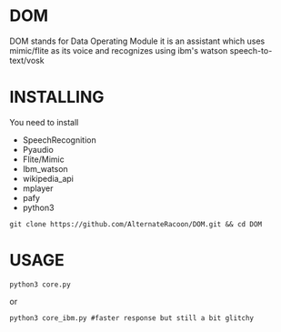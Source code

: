 # DOM
DOM stands for Data Operating Module
it is an assistant which uses mimic/flite as its voice
and recognizes using ibm's watson speech-to-text/vosk 
# INSTALLING
You need to install
- SpeechRecognition
- Pyaudio
- Flite/Mimic
- Ibm_watson
- wikipedia_api
- mplayer
- pafy
- python3

`
git clone https://github.com/AlternateRacoon/DOM.git && cd DOM
`
# USAGE
`
python3 core.py 
`

or

`
python3 core_ibm.py #faster response but still a bit glitchy
`
